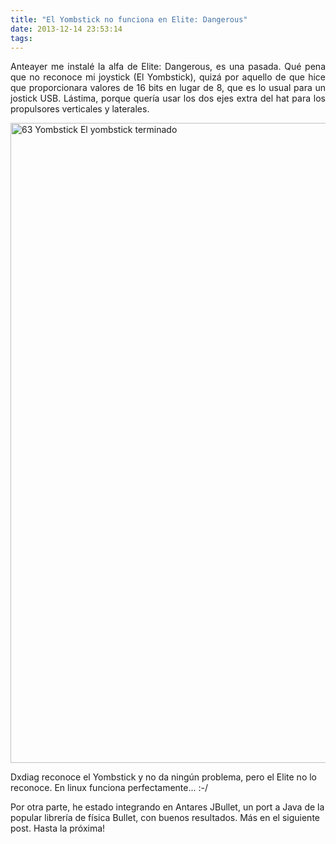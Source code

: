 ```yaml
---
title: "El Yombstick no funciona en Elite: Dangerous"
date: 2013-12-14 23:53:14
tags: 
---
```

<p style="text-align: justify;">Anteayer me instalé la alfa de Elite: Dangerous, es una pasada. Qué pena que no reconoce mi joystick (El Yombstick), quizá por aquello de que hice que proporcionara valores de 16 bits en lugar de 8, que es lo usual para un jostick USB. Lástima, porque quería usar los dos ejes extra del hat para los propulsores verticales y laterales.</p>
<a href="http://yombo.org/wp-content/uploads/2013/02/63-Yombstick-El-yombstick-terminado.jpg"><img class="aligncenter size-large wp-image-481" alt="63 Yombstick El yombstick terminado" src="http://yombo.org/wp-content/uploads/2013/02/63-Yombstick-El-yombstick-terminado-576x1024.jpg" width="576" height="1024" /></a>

Dxdiag reconoce el Yombstick y no da ningún problema, pero el Elite no lo reconoce. En linux funciona perfectamente... :-/

Por otra parte, he estado integrando en Antares JBullet, un port a Java de la popular librería de física Bullet, con buenos resultados. Más en el siguiente post. Hasta la próxima!